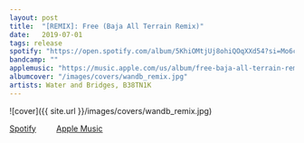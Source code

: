 ```yaml
---
layout: post
title:  "[REMIX]: Free (Baja All Terrain Remix)"
date:   2019-07-01
tags: release
spotify: "https://open.spotify.com/album/5KhiOMtjUj8ohiQOqXXd54?si=Mo6c-2deQiaqs0EpHPMstQ"
bandcamp: ""
applemusic: "https://music.apple.com/us/album/free-baja-all-terrain-remix-single/1474152900"
albumcover: "/images/covers/wandb_remix.jpg"
artists: Water and Bridges, B38TN1K
---
```

![cover]({{ site.url }}/images/covers/wandb_remix.jpg)

<a href="https://open.spotify.com/album/5KhiOMtjUj8ohiQOqXXd54?si=Mo6c-2deQiaqs0EpHPMstQ"> Spotify</a>
&emsp;&emsp;
<a href="https://music.apple.com/us/album/free-baja-all-terrain-remix-single/1474152900"> Apple Music</a>
